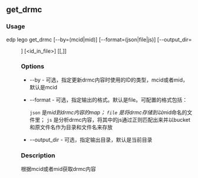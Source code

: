 get_drmc
---------

### Usage

edp lego get_drmc [--by=(mcid|mid)] [--format=(json|file|js)] [--output_dir=<dir>] [<id_in_file>] [<ID>[,<ID>]]

### Options

+ --by - 可选，指定更新drmc内容时使用的ID的类型，mcid或者mid，默认是mcid
+ --format - 可选，指定输出的格式。默认是file。可配置的格式包括：

    `json` 是m*id到drmc内容的map；
    `file` 是将drmc存储到以m*id命名的文件里；
    `js` 是分析drmc内容，将其中的js通过正则匹配出来并以bucket和原文件名作为目录和文件名来存放

+ --output_dir - 可选，指定输出目录，默认是当前目录


### Description

根据mcid或者mid获取drmc内容

